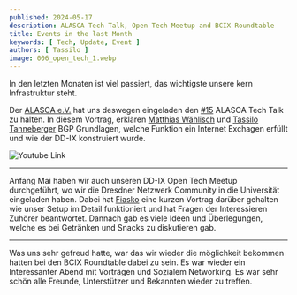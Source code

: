 ```yaml
---
published: 2024-05-17
description: ALASCA Tech Talk, Open Tech Meetup and BCIX Roundtable
title: Events in the last Month
keywords: [ Tech, Update, Event ]
authors: [ Tassilo ]
image: 006_open_tech_1.webp
---
```



In den letzten Monaten ist viel passiert, das wichtigste unsere kern Infrastruktur steht. 

Der [ALASCA e.V.](https://alasca.cloud) hat uns deswegen eingeladen den [#15](https://alasca.cloud/en/alasca-tech-talk-15/) ALASCA Tech Talk zu halten. 
In diesem Vortrag, erklären [Matthias Wählisch](https://netd.cs.tu-dresden.de/about/waehlisch) und [Tassilo Tanneberger](https://tanneberger.me) 
BGP Grundlagen, welche Funktion ein Internet Exchagen erfüllt und wie der DD-IX konstruiert wurde.

![Youtube Link](https://youtu.be/ieWTCBEq5IA)

----

Anfang Mai haben wir auch unseren DD-IX Open Tech Meetup durchgeführt, wo wir die Dresdner Netzwerk Community in die Universität eingeladen haben. 
Dabei hat [Fiasko]() eine kurzen Vortrag darüber gehalten wie unser Setup im Detail funktioniert und hat Fragen der Interessieren Zuhörer beantwortet. 
Dannach gab es viele Ideen und Überlegungen, welche es bei Getränken und Snacks zu diskutieren gab.

---- 

Was uns sehr gefreud hatte, war das wir wieder die möglichkeit bekommen hatten bei den BCIX Roundtable dabei zu sein. Es war wieder ein Interessanter Abend mit Vorträgen und Sozialem Networking.
Es war sehr schön alle Freunde, Unterstützer und Bekannten wieder zu treffen.



